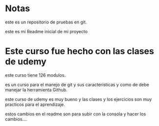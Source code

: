 # Notas

este es un repositorio de pruebas en git.

este es mi Readme inicial de mi proyecto

# Este curso fue hecho con las clases de udemy

este curso tiene 126 modulos.

es un curso para el manejo de git y sus caracteristicas y como de debe manejar la herramienta Github.

este curso de udemy es muy bueno y las clases y los ejercicios son muy practicos para el aprendizaje.

estos cambios en el readme son para subir con la consola y hacer los cambios....
